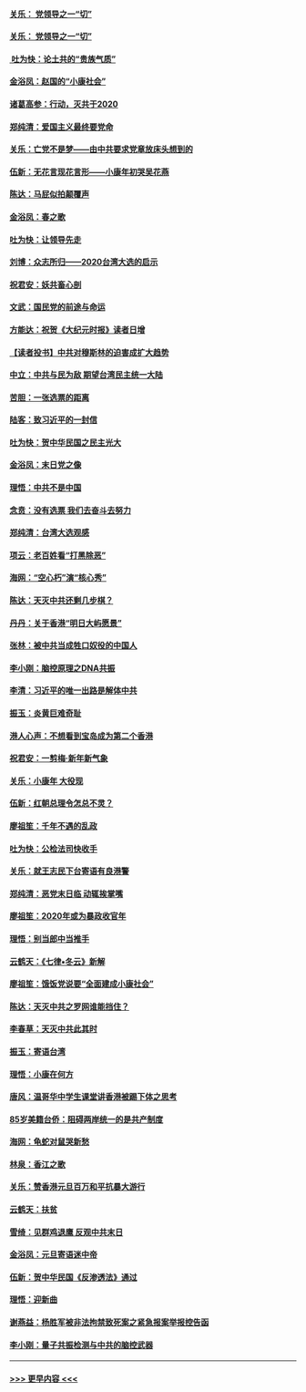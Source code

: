 #### [关乐： 党领导之一“切”](../pages/nsc993/n11805439.md?t=01200302) 
#### [关乐： 党领导之一“切”](../pages/nsc993/n11804505.md?t=01200302) 
#### [ 吐为快：论土共的“贵族气质”](../pages/nsc993/n11804490.md?t=01200302) 
#### [金浴凤：赵国的“小康社会”](../pages/nsc993/n11804452.md?t=01200302) 
#### [诸葛高参：行动，灭共于2020](../pages/nsc993/n11804120.md?t=01200302) 
#### [郑纯清：爱国主义最终要党命](../pages/nsc993/n11802197.md?t=01200302) 
#### [关乐：亡党不是梦——由中共要求党章放床头想到的](../pages/nsc993/n11802156.md?t=01200302) 
#### [伍新：无花言现花言形——小康年初哭吴花燕](../pages/nsc993/n11800044.md?t=01200302) 
#### [陈达：马屁似拍颠覆声](../pages/nsc993/n11800010.md?t=01200302) 
#### [金浴凤：春之歌](../pages/nsc993/n11797687.md?t=01200302) 
#### [吐为快：让领导先走](../pages/nsc993/n11797512.md?t=01200302) 
#### [刘博：众志所归——2020台湾大选的启示](../pages/nsc993/n11796878.md?t=01200302) 
#### [祝君安：妖共畜心剖](../pages/nsc993/n11794273.md?t=01200302) 
#### [文武：国民党的前途与命运](../pages/nsc993/n11794198.md?t=01200302) 
#### [方能达：祝贺《大纪元时报》读者日增](../pages/nsc993/n11793807.md?t=01200302) 
#### [【读者投书】中共对穆斯林的迫害成扩大趋势](../pages/nsc993/n11791371.md?t=01200302) 
#### [中立：中共与民为敌 期望台湾民主统一大陆](../pages/nsc993/n11790392.md?t=01200302) 
#### [苦胆：一张选票的距离](../pages/nsc993/n11788914.md?t=01200302) 
#### [陆客：致习近平的一封信](../pages/nsc993/n11788867.md?t=01200302) 
#### [吐为快：贺中华民国之民主光大](../pages/nsc993/n11788618.md?t=01200302) 
#### [金浴凤：末日党之像](../pages/nsc993/n11787475.md?t=01200302) 
#### [理悟：中共不是中国](../pages/nsc993/n11787463.md?t=01200302) 
#### [念贲：没有选票  我们去奋斗去努力](../pages/nsc993/n11787398.md?t=01200302) 
#### [郑纯清：台湾大选观感](../pages/nsc993/n11786210.md?t=01200302) 
#### [项云：老百姓看“打黑除恶”](../pages/nsc993/n11785398.md?t=01200302) 
#### [海网：“空心朽”演“核心秀”](../pages/nsc993/n11783874.md?t=01200302) 
#### [陈达：天灭中共还剩几步棋？](../pages/nsc993/n11783719.md?t=01200302) 
#### [丹丹：关于香港“明日大屿愿景”](../pages/nsc993/n11783273.md?t=01200302) 
#### [张林：被中共当成牲口奴役的中国人](../pages/nsc993/n11782397.md?t=01200302) 
#### [李小刚：脑控原理之DNA共振](../pages/nsc993/n11780962.md?t=01200302) 
#### [李清：习近平的唯一出路是解体中共](../pages/nsc993/n11780866.md?t=01200302) 
#### [振玉：炎黄巨难奇耻](../pages/nsc993/n11779632.md?t=01200302) 
#### [港人心声：不想看到宝岛成为第二个香港](../pages/nsc993/n11778817.md?t=01200302) 
#### [祝君安：一剪梅‧新年新气象](../pages/nsc993/n11776340.md?t=01200302) 
#### [关乐：小康年 大役现](../pages/nsc993/n11774213.md?t=01200302) 
#### [伍新：红朝总理令怎总不灵？](../pages/nsc993/n11770813.md?t=01200302) 
#### [廖祖笙：千年不遇的乱政](../pages/nsc993/n11770373.md?t=01200302) 
#### [吐为快：公检法司快收手](../pages/nsc993/n11770359.md?t=01200302) 
#### [关乐：就王志民下台寄语有良港警](../pages/nsc993/n11769903.md?t=01200302) 
#### [郑纯清：恶党末日临 动辄挨掌嘴](../pages/nsc993/n11769356.md?t=01200302) 
#### [廖祖笙：2020年或为暴政收官年](../pages/nsc993/n11768216.md?t=01200302) 
#### [理悟：别当郎中当推手](../pages/nsc993/n11768243.md?t=01200302) 
#### [云鹤天：《七律▪冬云》新解](../pages/nsc993/n11768204.md?t=01200302) 
#### [廖祖笙：饿饭党说要“全面建成小康社会”](../pages/nsc993/n11767482.md?t=01200302) 
#### [陈达：天灭中共之罗网谁能挡住？](../pages/nsc993/n11767465.md?t=01200302) 
#### [李春草：天灭中共此其时](../pages/nsc993/n11767452.md?t=01200302) 
#### [振玉：寄语台湾](../pages/nsc993/n11767432.md?t=01200302) 
#### [理悟：小康在何方](../pages/nsc993/n11767394.md?t=01200302) 
#### [唐风：温哥华中学生课堂讲香港被踢下体之思考](../pages/nsc993/n11766848.md?t=01200302) 
#### [85岁美籍台侨：阻碍两岸统一的是共产制度](../pages/nsc993/n11765043.md?t=01200302) 
#### [海网：龟蛇对鼠哭新愁](../pages/nsc993/n11764895.md?t=01200302) 
#### [林泉：香江之歌](../pages/nsc993/n11764415.md?t=01200302) 
#### [关乐：赞香港元旦百万和平抗暴大游行](../pages/nsc993/n11764382.md?t=01200302) 
#### [云鹤天：扶贫](../pages/nsc993/n11764245.md?t=01200302) 
#### [雪绮：见群鸡退鹰  反观中共末日](../pages/nsc993/n11762112.md?t=01200302) 
#### [金浴凤：元旦寄语迷中帝](../pages/nsc993/n11761788.md?t=01200302) 
#### [伍新：贺中华民国《反渗透法》通过](../pages/nsc993/n11761994.md?t=01200302) 
#### [理悟：迎新曲](../pages/nsc993/n11761152.md?t=01200302) 
#### [谢燕益：杨胜军被非法拘禁致死案之紧急报案举报控告函](../pages/nsc993/n11756134.md?t=01200302) 
#### [李小刚：量子共振检测与中共的脑控武器](../pages/nsc993/n11754518.md?t=01200302) 

----
#### [ >>> 更早内容 <<< ](../indexes/nsc993-earlier.md)
